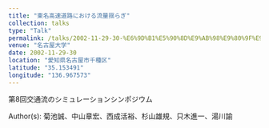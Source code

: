 ```yaml
---
title: "東名高速道路における流量揺らぎ"
collection: talks
type: "Talk"
permalink: /talks/2002-11-29-30-%E6%9D%B1%E5%90%8D%E9%AB%98%E9%80%9F%E9%81%93%E8%B7%AF%E3%81%AB%E3%81%8A%E3%81%91%E3%82%8B%E6%B5%81%E9%87%8F%E6%8F%BA%E3%82%89%E3%81%8E
venue: "名古屋大学"
date: 2002-11-29-30
location: "愛知県名古屋市千種区"
latitude: "35.153491"
longitude: "136.967573"
---
```


第8回交通流のシミュレーションシンポジウム

Author(s): 菊池誠、中山章宏、西成活裕、杉山雄規、只木進一、湯川諭
